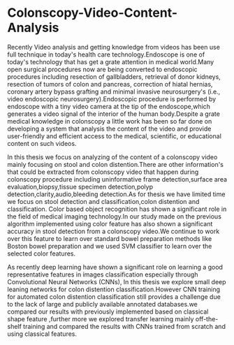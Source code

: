 # Colonscopy-Video-Content-Analysis
Recently Video analysis and getting knowledge from videos has been use full technique in today's health care technology.Endoscope is one of today's technology that has get a grate attention in medical world.Many open surgical procedures now are being converted to endoscopic procedures including resection of gallbladders, retrieval of donor kidneys, resection of tumors of colon and pancreas, correction of hiatal hernias, coronary artery bypass grafting and minimal invasive neurosurgery's (i.e., video endoscopic neurosurgery).Endoscopic procedure is performed by endoscope with a tiny video camera at the tip of the endoscope,which generates a video signal of the interior of the human body.Despite a grate medical knowledge in colonscopy a little work has been so far done on developing a system that analysis the content of the video and provide user-friendly and efficient access to the medical, scientific, or educational content on such videos.

In this thesis we focus on analyzing of the content of a colonscopy video mainly focusing on stool and colon distention.There are other information's that could be extracted from colonscopy video that happen during colonscopy procedure including uninformative frame detection,surface area evaluation,biopsy,tissue specimen detection,polyp detection,clarity,audio,bleeding detection.As for thesis we have limited time we focus on stool detection and classification,colon distention and classification.
Color based object recognition has shown a significant role in the field of medical imaging technology.In our study made on the previous algorithm implemented using color feature has also shown a significant accuracy in stool detection from a colonscopy video.We continue to work over this feature to learn over standard bowel preparation methods like Boston bowel preparation and we used SVM classifier to learn over the selected color features.

As recently deep learning have shown a significant role on learning a good representative features in images classification especially through Convolutional Neural Networks (CNNs), In this thesis we explore small deep leaning networks for colon distention classification.However CNN training for automated colon distention classification  still provides a challenge due to the lack of large and publicly available annotated databases.we compared our results with previously implemented based on classical shape feature ,further more we explored transfer learning mainly off-the-shelf training and compared the results with CNNs trained from scratch and using classical features.
